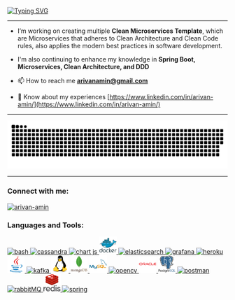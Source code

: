 [![Typing SVG](https://readme-typing-svg.demolab.com?font=Fira+Code&duration=1750&pause=500&multiline=true&width=435&lines=I'm+Arivan+Amin;A+Java+Back-End+Developer)](https://git.io/typing-svg)

<hr>

- I’m working on creating multiple **Clean Microservices Template**, which are Microservices that
  adheres to Clean Architecture and Clean Code rules, also applies the modern best practices in
  software development.

- I'm also continuing to enhance my knowledge in **Spring Boot, Microservices, Clean
  Architecture, and DDD**

- 📫 How to reach me **arivanamin@gmail.com**

- 📄 Know about my
  experiences [https://www.linkedin.com/in/arivan-amin/](https://www.linkedin.com/in/arivan-amin/)

<hr>

![github-contribution-grid-snake](https://raw.githubusercontent.com/arivan-amin/arivan-amin/refs/heads/main/github-user-contribution.svg)

<hr>

<h3>Connect with me:</h3>
<p>
<a href="https://linkedin.com/in/arivan-amin" target="blank"><img align="center" src="https://raw.githubusercontent.com/rahuldkjain/github-profile-readme-generator/master/src/images/icons/Social/linked-in-alt.svg" alt="arivan-amin" height="30" width="40" /></a>
</p>

<h3>Languages and Tools:</h3>
<p> 
<a href="https://www.gnu.org/software/bash/" target="_blank" rel="noreferrer"> 
<img src="https://www.vectorlogo.zone/logos/gnu_bash/gnu_bash-icon.svg" alt="bash" width="40" height="40"/> 
</a>

<a href="https://cassandra.apache.org/" target="_blank" rel="noreferrer"> 
<img src="https://www.vectorlogo.zone/logos/apache_cassandra/apache_cassandra-icon.svg" alt="cassandra" width="40" height="40"/> 
</a>

<a href="https://www.chartjs.org" target="_blank" rel="noreferrer"> 
<img src="https://www.chartjs.org/media/logo-title.svg" alt="chart js" width="40" height="40"/> 
</a>

<a href="https://www.docker.com/" target="_blank" rel="noreferrer"> 
<img src="https://raw.githubusercontent.com/devicons/devicon/master/icons/docker/docker-original-wordmark.svg" alt="docker" width="40" height="40"/> 
</a>

<a href="https://www.elastic.co" target="_blank" rel="noreferrer"> 
<img src="https://www.vectorlogo.zone/logos/elastic/elastic-icon.svg" alt="elasticsearch" width="40" height="40"/> 
</a>

<a href="https://grafana.com" target="_blank" rel="noreferrer"> 
<img src="https://www.vectorlogo.zone/logos/grafana/grafana-icon.svg" alt="grafana" width="40" height="40"/> 
</a>

<a href="https://heroku.com" target="_blank" rel="noreferrer"> 
<img src="https://www.vectorlogo.zone/logos/heroku/heroku-icon.svg" alt="heroku" width="40" height="40"/> 
</a>

<a href="https://www.java.com" target="_blank" rel="noreferrer"> 
<img src="https://raw.githubusercontent.com/devicons/devicon/master/icons/java/java-original.svg" alt="java" width="40" height="40"/> 
</a>

<a href="https://kafka.apache.org/" target="_blank" rel="noreferrer"> 
<img src="https://www.vectorlogo.zone/logos/apache_kafka/apache_kafka-icon.svg" alt="kafka" width="40" height="40"/> 
</a>

<a href="https://www.linux.org/" target="_blank" rel="noreferrer"> 
<img src="https://raw.githubusercontent.com/devicons/devicon/master/icons/linux/linux-original.svg" alt="linux" width="40" height="40"/> 
</a>

<a href="https://www.mongodb.com/" target="_blank" rel="noreferrer"> 
<img src="https://raw.githubusercontent.com/devicons/devicon/master/icons/mongodb/mongodb-original-wordmark.svg" alt="mongodb" width="40" height="40"/> 
</a>

<a href="https://www.mysql.com/" target="_blank" rel="noreferrer"> 
<img src="https://raw.githubusercontent.com/devicons/devicon/master/icons/mysql/mysql-original-wordmark.svg" alt="mysql" width="40" height="40"/> 
</a>

<a href="https://opencv.org/" target="_blank" rel="noreferrer"> 
<img src="https://www.vectorlogo.zone/logos/opencv/opencv-icon.svg" alt="opencv" width="40" height="40"/> 
</a>

<a href="https://www.oracle.com/" target="_blank" rel="noreferrer"> 
<img src="https://raw.githubusercontent.com/devicons/devicon/master/icons/oracle/oracle-original.svg" alt="oracle" width="40" height="40"/> 
</a>

<a href="https://www.postgresql.org" target="_blank" rel="noreferrer"> 
<img src="https://raw.githubusercontent.com/devicons/devicon/master/icons/postgresql/postgresql-original-wordmark.svg" alt="postgresql" width="40" height="40"/> 
</a>

<a href="https://postman.com" target="_blank" rel="noreferrer"> 
<img src="https://www.vectorlogo.zone/logos/getpostman/getpostman-icon.svg" alt="postman" width="40" height="40"/> 
</a>

<a href="https://www.rabbitmq.com" target="_blank" rel="noreferrer"> 
<img src="https://www.vectorlogo.zone/logos/rabbitmq/rabbitmq-icon.svg" alt="rabbitMQ" width="40" height="40"/> 
</a>

<a href="https://redis.io" target="_blank" rel="noreferrer"> 
<img src="https://raw.githubusercontent.com/devicons/devicon/master/icons/redis/redis-original-wordmark.svg" alt="redis" width="40" height="40"/> 
</a>

<a href="https://spring.io/" target="_blank" rel="noreferrer"> 
<img src="https://www.vectorlogo.zone/logos/springio/springio-icon.svg" alt="spring" width="40" height="40"/> 
</a>

</p>
